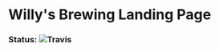# Willy's Brewing Landing Page

### Status: ![Travis](https://travis-ci.org/willysbrewing/pre-equity-lp.svg?branch=master)
